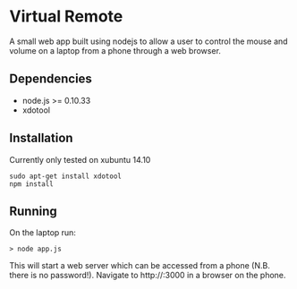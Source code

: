 # Virtual Remote

A small web app built using nodejs to allow a user to control the mouse and volume on a laptop from a phone through a web browser.

## Dependencies

- node.js >= 0.10.33
- xdotool

## Installation

Currently only tested on xubuntu 14.10

    sudo apt-get install xdotool
    npm install

## Running

On the laptop run:

    > node app.js
  
This will start a web server which can be accessed from a phone (N.B. there is no password!). Navigate to http://<ip address>:3000 in a browser on the phone.
